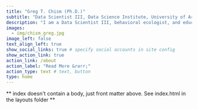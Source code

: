 ```yaml
---
title: "Greg T. Chism (Ph.D.)"
subtitle: "Data Scientist III, Data Science Institute, University of Arizona"
description: "I am a Data Scientist III, behavioral ecologist, and educator. I am passionate about telling stories through data. I accomplish this by leveraging my interdisciplinary background to provide an innovative approach to answering complex questions."
images:
  - img/chism_greg.jpg
image_left: false
text_align_left: true
show_social_links: true # specify social accounts in site config
show_action_link: true
action_link: /about
action_label: "Read More &rarr;"
action_type: text # text, button
type: home
---
```


** index doesn't contain a body, just front matter above.
See index.html in the layouts folder **
